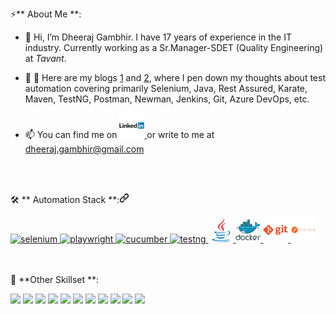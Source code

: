 ⚡️** About Me **:

- 👋 Hi, I’m Dheeraj Gambhir. I have 17 years of experience in the IT industry. Currently working as a Sr.Manager-SDET (Quality Engineering) at *Tavant*. 
- 👀 🌱 Here are my blogs [1](https://softwaretestingjournal.com/blog) and [2](https://testersdigest.blogspot.com/), where I pen down my thoughts about test automation covering primarily Selenium, Java, Rest Assured, Karate, Maven, TestNG, Postman, Newman, Jenkins, Git, Azure DevOps, etc.

- 📫 You can find me on <a href="https://www.linkedin.com/in/dheerajgambhir/" rel="nofollow"> <img src="https://github.com/devicons/devicon/blob/master/icons/linkedin/linkedin-original-wordmark.svg" alt="LinkedIn" width="40" height="40" style="max-width: 100%;"> </a> or write to me at dheeraj.gambhir@gmail.com

<br>
<br>

🛠️ ** Automation Stack **:<svg class="octicon octicon-link" viewBox="0 0 16 16" version="1.1" width="16" height="16" aria-hidden="true"><path d="m7.775 3.275 1.25-1.25a3.5 3.5 0 1 1 4.95 4.95l-2.5 2.5a3.5 3.5 0 0 1-4.95 0 .751.751 0 0 1 .018-1.042.751.751 0 0 1 1.042-.018 1.998 1.998 0 0 0 2.83 0l2.5-2.5a2.002 2.002 0 0 0-2.83-2.83l-1.25 1.25a.751.751 0 0 1-1.042-.018.751.751 0 0 1-.018-1.042Zm-4.69 9.64a1.998 1.998 0 0 0 2.83 0l1.25-1.25a.751.751 0 0 1 1.042.018.751.751 0 0 1 .018 1.042l-1.25 1.25a3.5 3.5 0 1 1-4.95-4.95l2.5-2.5a3.5 3.5 0 0 1 4.95 0 .751.751 0 0 1-.018 1.042.751.751 0 0 1-1.042.018 1.998 1.998 0 0 0-2.83 0l-2.5 2.5a1.998 1.998 0 0 0 0 2.83Z"></path></svg></a>
<p align="left" dir="auto">
   <a href="https://www.selenium.dev" rel="nofollow"> <img src="https://raw.githubusercontent.com/detain/svg-logos/780f25886640cef088af994181646db2f6b1a3f8/svg/selenium-logo.svg" alt="selenium" width="40" height="40" style="max-width: 100%;"> </a>
  <a href="https://playwright.dev" rel="nofollow"> <img src="https://avatars.githubusercontent.com/u/89237858" alt="playwright" width="40" height="40" style="max-width: 100%;"> </a>
  <a href="https://cucumber.io" rel="nofollow"> <img src="https://avatars.githubusercontent.com/u/320565" alt="cucumber" width="40" height="40" style="max-width: 100%;"> </a>
    <a href="https://testng.org/doc" rel="nofollow"> <img src="https://camo.githubusercontent.com/7580f7326ff3c0353dcf9eac5d12e2d9b54890774ae312b2ccbb54aea2cef3b5/68747470733a2f2f342e62702e626c6f6773706f742e636f6d2f2d796a4364514b763538634d2f57673945737656696275492f41414141414141414572632f30566553415432747031384a4455464e7844356c4b38376a4b4b36665430554e41434c63424741732f733230302f312e706e67" alt="testng" width="100" height="40" data-canonical-src="https://4.bp.blogspot.com/-yjCdQKv58cM/Wg9EsvVibuI/AAAAAAAAErc/0VeSAT2tp18JDUFNxD5lK87jKK6fT0UNACLcBGAs/s200/1.png" style="max-width: 100%;"> </a>
   <a href="https://www.java.com" rel="nofollow"> <img src="https://raw.githubusercontent.com/devicons/devicon/master/icons/java/java-original.svg" alt="java" width="40" height="40" style="max-width: 100%;"> </a>
  <a href="https://www.docker.com/" rel="nofollow"> <img src="https://raw.githubusercontent.com/devicons/devicon/master/icons/docker/docker-original-wordmark.svg" alt="docker" width="40" height="40" style="max-width: 100%;"> </a>
  <a href="https://git-scm.com/" rel="nofollow"> <img src="https://github.com/devicons/devicon/blob/master/icons/git/git-plain-wordmark.svg" alt="git" width="40" height="40" style="max-width: 100%;"> </a>
  <a href="https://postman.com" rel="nofollow"> <img src="https://github.com/devicons/devicon/blob/master/icons/postman/postman-plain-wordmark.svg" alt="postman" width="40" height="40" style="max-width: 100%;"> </a> 
</p>

<br>
<br>
🔭 **Other Skillset **:


![](https://camo.githubusercontent.com/771cc18a712bf9edb0925a86164c34b0d803c4d9177dd4467eff7b777109c723/68747470733a2f2f696d672e736869656c64732e696f2f62616467652f4a6176612d4544384230303f7374796c653d666f722d7468652d6261646765266c6f676f3d6a617661266c6f676f436f6c6f723d7768697465)
![](https://camo.githubusercontent.com/3614626bf9610470aa38d183ab54cb772caaf690c1c0bbdca9a43e4a4c8bb6b3/68747470733a2f2f696d672e736869656c64732e696f2f62616467652f432532332532302d2532333233393132302e7376673f6c6f676f3d632d7368617270266c6f676f436f6c6f723d7768697465)
![](https://camo.githubusercontent.com/aa432c16fffc9ab28a42272cc885118912098397bfc210d0de4f0de4999f93c9/68747470733a2f2f696d672e736869656c64732e696f2f62616467652f53656c656e69756d2d3433423032413f7374796c653d666f722d7468652d6261646765266c6f676f3d53656c656e69756d266c6f676f436f6c6f723d7768697465)
![](https://camo.githubusercontent.com/bd2bd127c104ba5c98bb12c70801b075aee1f040009089510f69554300e7ff41/68747470733a2f2f696d672e736869656c64732e696f2f62616467652f4769742d4630353033323f7374796c653d666f722d7468652d6261646765266c6f676f3d676974266c6f676f436f6c6f723d7768697465)
![](https://camo.githubusercontent.com/9cadc6063746e385b3916ea6ee991ec8eea88306de9208ccf5a94111c0ddf6ee/68747470733a2f2f696d672e736869656c64732e696f2f62616467652f4a656e6b696e732d4432343933393f7374796c653d666f722d7468652d6261646765266c6f676f3d4a656e6b696e73266c6f676f436f6c6f723d7768697465)
![](https://camo.githubusercontent.com/1b617fef81925ffc4c268ca8638582254bab5b3599568a603af8137d8b7d8835/68747470733a2f2f696d672e736869656c64732e696f2f62616467652f4d6963726f736f66745f417a7572652d3030383944363f7374796c653d666f722d7468652d6261646765266c6f676f3d6d6963726f736f66742d617a757265266c6f676f436f6c6f723d7768697465)
![](https://camo.githubusercontent.com/63350538fde994bc287ccd4908809301e157980e6564bf78d2c5cec22c0a5914/68747470733a2f2f696d672e736869656c64732e696f2f62616467652f446f636b65722d3243413545303f7374796c653d666f722d7468652d6261646765266c6f676f3d646f636b6572266c6f676f436f6c6f723d7768697465)
![](https://camo.githubusercontent.com/4d998de65effde43f6a487ad955a2b52fc5f0737d99dba38e2525631ce0be9cb/68747470733a2f2f696d672e736869656c64732e696f2f62616467652f417a7572655f4465764f70732d3030373844373f7374796c653d666f722d7468652d6261646765266c6f676f3d617a7572652d6465766f7073266c6f676f436f6c6f723d7768697465)
![](https://camo.githubusercontent.com/879423585ed087f3c973857c43ba7e7d84f52c993d2c937055726339fbf921d9/68747470733a2f2f696d672e736869656c64732e696f2f62616467652f506f73746d616e2d4646364333373f7374796c653d666f722d7468652d6261646765266c6f676f3d506f73746d616e266c6f676f436f6c6f723d7768697465)
![](https://camo.githubusercontent.com/94302b7f11c990d3eb5e5c52137c918573f8fab4c906c6fa006e2df8dc6a49ab/68747470733a2f2f696d672e736869656c64732e696f2f62616467652f5465737465722d4646393532323f7374796c653d666f722d7468652d6261646765266c6f676f3d746573746572266c6f676f436f6c6f723d7768697465)
![](https://camo.githubusercontent.com/5eac8cae27148e0506aec25ff48529ad88e52c263140b6e69cec5f99ee0d1c50/68747470733a2f2f696d672e736869656c64732e696f2f62616467652f426c6f676765722d4646353732323f7374796c653d666f722d7468652d6261646765266c6f676f3d626c6f67676572266c6f676f436f6c6f723d7768697465)


<!---
dgambhir01/dgambhir01 is a ✨ special ✨ repository because its `README.md` (this file) appears on your GitHub profile.
You can click the Preview link to take a look at your changes.
--->
